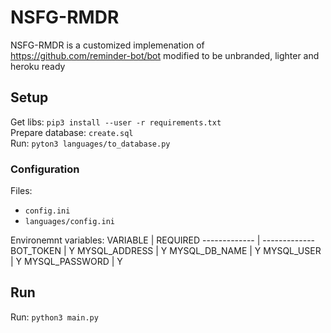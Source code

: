 # NSFG-RMDR

NSFG-RMDR is a customized implemenation of https://github.com/reminder-bot/bot modified to be unbranded, lighter and heroku ready

## Setup

Get libs: `pip3 install --user -r requirements.txt`\
Prepare database: `create.sql`\
Run: `pyton3 languages/to_database.py`

### Configuration

Files:
* `config.ini` 
* `languages/config.ini`

Environemnt variables:
VARIABLE | REQUIRED
------------- | -------------
BOT_TOKEN | Y
MYSQL_ADDRESS | Y
MYSQL_DB_NAME | Y
MYSQL_USER | Y
MYSQL_PASSWORD | Y

## Run

Run: `python3 main.py`

